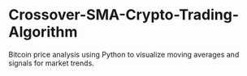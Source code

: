 # Crossover-SMA-Crypto-Trading-Algorithm
Bitcoin price analysis using Python to visualize moving averages and signals for market trends.
